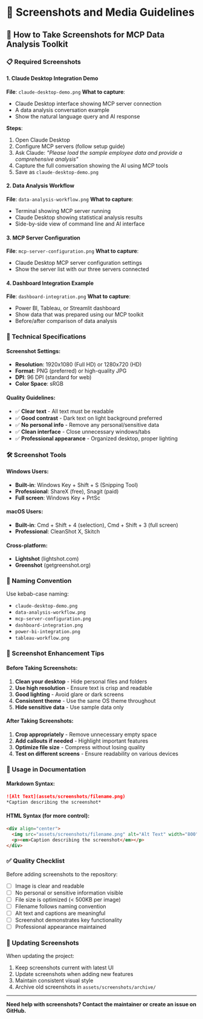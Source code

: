 # 📸 Screenshots and Media Guidelines

## 🎯 **How to Take Screenshots for MCP Data Analysis Toolkit**

### **📋 Required Screenshots**

#### **1. Claude Desktop Integration Demo** 
**File**: `claude-desktop-demo.png`
**What to capture**:
- Claude Desktop interface showing MCP server connection
- A data analysis conversation example
- Show the natural language query and AI response

**Steps**:
1. Open Claude Desktop
2. Configure MCP servers (follow setup guide)
3. Ask Claude: *"Please load the sample employee data and provide a comprehensive analysis"*
4. Capture the full conversation showing the AI using MCP tools
5. Save as `claude-desktop-demo.png`

#### **2. Data Analysis Workflow**
**File**: `data-analysis-workflow.png`
**What to capture**:
- Terminal showing MCP server running
- Claude Desktop showing statistical analysis results
- Side-by-side view of command line and AI interface

#### **3. MCP Server Configuration**
**File**: `mcp-server-configuration.png`
**What to capture**:
- Claude Desktop MCP server configuration settings
- Show the server list with our three servers connected

#### **4. Dashboard Integration Example**
**File**: `dashboard-integration.png`
**What to capture**:
- Power BI, Tableau, or Streamlit dashboard
- Show data that was prepared using our MCP toolkit
- Before/after comparison of data analysis

### **📐 Technical Specifications**

#### **Screenshot Settings**:
- **Resolution**: 1920x1080 (Full HD) or 1280x720 (HD)
- **Format**: PNG (preferred) or high-quality JPG
- **DPI**: 96 DPI (standard for web)
- **Color Space**: sRGB

#### **Quality Guidelines**:
- ✅ **Clear text** - All text must be readable
- ✅ **Good contrast** - Dark text on light background preferred
- ✅ **No personal info** - Remove any personal/sensitive data
- ✅ **Clean interface** - Close unnecessary windows/tabs
- ✅ **Professional appearance** - Organized desktop, proper lighting

### **🛠️ Screenshot Tools**

#### **Windows Users**:
- **Built-in**: Windows Key + Shift + S (Snipping Tool)
- **Professional**: ShareX (free), Snagit (paid)
- **Full screen**: Windows Key + PrtSc

#### **macOS Users**:
- **Built-in**: Cmd + Shift + 4 (selection), Cmd + Shift + 3 (full screen)
- **Professional**: CleanShot X, Skitch

#### **Cross-platform**:
- **Lightshot** (lightshot.com)
- **Greenshot** (getgreenshot.org)

### **📝 Naming Convention**

Use kebab-case naming:
- `claude-desktop-demo.png`
- `data-analysis-workflow.png`
- `mcp-server-configuration.png`
- `dashboard-integration.png`
- `power-bi-integration.png`
- `tableau-workflow.png`

### **🎨 Screenshot Enhancement Tips**

#### **Before Taking Screenshots**:
1. **Clean your desktop** - Hide personal files and folders
2. **Use high resolution** - Ensure text is crisp and readable
3. **Good lighting** - Avoid glare or dark screens
4. **Consistent theme** - Use the same OS theme throughout
5. **Hide sensitive data** - Use sample data only

#### **After Taking Screenshots**:
1. **Crop appropriately** - Remove unnecessary empty space
2. **Add callouts if needed** - Highlight important features
3. **Optimize file size** - Compress without losing quality
4. **Test on different screens** - Ensure readability on various devices

### **📄 Usage in Documentation**

#### **Markdown Syntax**:
```markdown
![Alt Text](assets/screenshots/filename.png)
*Caption describing the screenshot*
```

#### **HTML Syntax** (for more control):
```html
<div align="center">
  <img src="assets/screenshots/filename.png" alt="Alt Text" width="800">
  <p><em>Caption describing the screenshot</em></p>
</div>
```

### **✅ Quality Checklist**

Before adding screenshots to the repository:
- [ ] Image is clear and readable
- [ ] No personal or sensitive information visible
- [ ] File size is optimized (< 500KB per image)
- [ ] Filename follows naming convention
- [ ] Alt text and captions are meaningful
- [ ] Screenshot demonstrates key functionality
- [ ] Professional appearance maintained

### **🔄 Updating Screenshots**

When updating the project:
1. Keep screenshots current with latest UI
2. Update screenshots when adding new features
3. Maintain consistent visual style
4. Archive old screenshots in `assets/screenshots/archive/`

---

**Need help with screenshots? Contact the maintainer or create an issue on GitHub.**